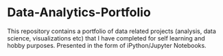 # Data-Analytics-Portfolio

This repository contains a portfolio of data related projects (analysis, data science, visualizations etc) that I have completed for self learning and hobby purposes. Presented in the form of iPython/Jupyter Notebooks.


